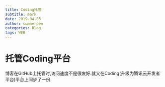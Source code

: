 ```yaml
---
title: Coding托管
subtitle: mark
date: 2019-04-05
author: summerpen
categories: Blog
tags: WEB
---
```

# 托管Coding平台

博客在GitHub上托管时,访问速度不是很友好.就又在Coding(升级为腾讯云开发者平台)平台上同步了一份.
<!-- ![](/images/1.jpg) -->